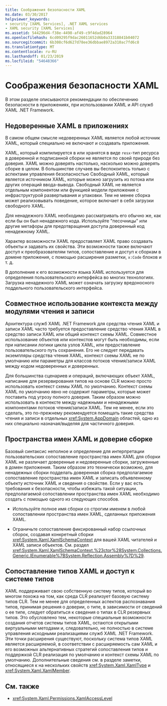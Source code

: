 ```yaml
---
title: Соображения безопасности XAML
ms.date: 03/30/2017
helpviewer_keywords:
- security [XAML Services], .NET XAML services
- XAML security [XAML Services]
ms.assetid: 544296d4-f38e-4498-af49-c9f4dad28964
ms.openlocfilehash: 6cd09295f9dac26011652d6b0a33318841b04072
ms.sourcegitcommit: 6b308cf6d627d78ee36dbbae8972a310ac7fd6c8
ms.translationtype: MT
ms.contentlocale: ru-RU
ms.lasthandoff: 01/23/2019
ms.locfileid: "54648366"
---
```

# <a name="xaml-security-considerations"></a>Соображения безопасности XAML
В этом разделе описываются рекомендации по обеспечению безопасности в приложениях, при использовании XAML и API служб XAML .NET Framework.  
  
## <a name="untrusted-xaml-in-applications"></a>Недоверенные XAML в приложениях  
 В самом общем смысле недоверенных XAML является любой источник XAML, который специально не включают и создавать приложения.  
  
 XAML, который компилируется в или хранятся в виде `resx`-тип ресурса в доверенной и подписанной сборки не является по своей природе без доверия. XAML можно доверять настолько, насколько можно доверять сборке в целом. В большинстве случаев вы беспокоитесь только с аспектами управления безопасностью Свободный XAML, который является источником XAML, которые можно загрузить из потока или других операций ввода-вывода. Свободный XAML не является отдельным компонентом или функцией модели приложения с инфраструктурой развертывания и упаковки. Тем не менее сборка может реализовывать поведение, которое включает в себя загрузки свободного XAML.  
  
 Для ненадежного XAML необходимо рассматривать его обычно же, как если бы он был ненадежного кода. Используйте "песочницы" или другие метафоры для предотвращения доступа доверенный код ненадежному XAML.  
  
 Характер возможности XAML предоставляет XAML право создавать объекты и задавать их свойства. Эти возможности также включают доступ к преобразователям типов, сопоставление и доступ к сборкам в домене приложения, с помощью расширения разметки, `x:Code` блоков и т. д.  
  
 В дополнение к его возможности языка XAML используется для определения пользовательского интерфейса во многих технологиях. Загрузка ненадежного XAML может означать загрузку вредоносного поддельного пользовательского интерфейса.  
  
## <a name="sharing-context-between-readers-and-writers"></a>Совместное использование контекста между модулями чтения и записи  
 Архитектура служб XAML .NET Framework для средства чтения XAML и записи XAML часто требуется предоставление средство чтения XAML в средство записи XAML или общий контекст схемы XAML. Совместное использование объектов или контекстов могут быть необходимы, если при написании логики цикла узлов XAML, или предоставление пользовательского путь сохранения. Его не следует передавать экземпляры средства чтения XAML, контекст схемы XAML не по умолчанию или параметры для классов потоков чтения/записи XAML между кодом недоверенных и доверенных.  
  
 Для большинства сценариев и операций, включающих объект XAML, написание для резервирования типов на основе CLR можно просто использовать контекст схемы XAML по умолчанию. Контекст схемы XAML по умолчанию явно не содержит параметры, которые может поставить под угрозу полного доверия. Таким образом можно использовать в контексте между надежными и ненадежными компонентами потоков чтения/записи XAML. Тем не менее, если это сделать, это по-прежнему рекомендуется помещать такие средства чтения и записи в отдельных <xref:System.AppDomain> областей, одно из них специально назначая/выделяя для частичного доверия.  
  
## <a name="xaml-namespaces-and-assembly-trust"></a>Пространства имен XAML и доверие сборке  
 Базовый синтаксис неполное и определение для интерпретации пользовательских сопоставление пространства имен XAML для сборки XAML не различает доверенные и недоверенные сборки, загруженные в домен приложения. Таким образом это технически возможно, для ненадежных сборки подделать доверенная сборка предполагаемое сопоставление пространства имен XAML и записать объявленному объекту источник XAML и сведения о свойстве. Если у вас есть требования к безопасности, чтобы избежать такой ситуации, предполагаемой сопоставлении пространства имен XAML необходимо создать с помощью одного из следующих способов.  
  
-   Используйте полное имя сборки со строгим именем в любой сопоставлении пространства имен XAML, сделанных приложения XAML.  
  
-   Ограничьте сопоставление фиксированный набор ссылочных сборок, создавая конкретный сборки <xref:System.Xaml.XamlSchemaContext> для вашей XAML читателей и XAML записи объектов. См. раздел <xref:System.Xaml.XamlSchemaContext.%23ctor%28System.Collections.Generic.IEnumerable%7BSystem.Reflection.Assembly%7D%29>.  
  
## <a name="xaml-type-mapping-and-type-system-access"></a>Сопоставление типов XAML и доступ к системе типов  
 XAML поддерживает свою собственную систему типов, который во многом похожа на том, как среда CLR реализует базовую систему типов CLR. Тем не менее для определенных аспектов распознавания типов, принимая решения о доверии, о типе, в зависимости от сведений о ее типе, следует обратиться к сведения о типах в CLR резервных типов. Это обусловлено тем, некоторые специальные возможности создания отчетов системы типов XAML, остаются открытыми виртуальными методами и, следовательно, не полностью в системе управления исходными реализациями служб XAML .NET Framework. Эти точки расширения существуют, поскольку система типов XAML является расширяемой, в соответствии с расширяемость сам XAML и его возможных альтернативных стратегий сопоставления типов и поддержкой CLR реализация по умолчанию и контекст схемы XAML по умолчанию. Дополнительные сведения см. в разделе заметки, относящиеся к на нескольких свойств <xref:System.Xaml.XamlType> и <xref:System.Xaml.XamlMember>.  
  
## <a name="see-also"></a>См. также
- <xref:System.Xaml.Permissions.XamlAccessLevel>
